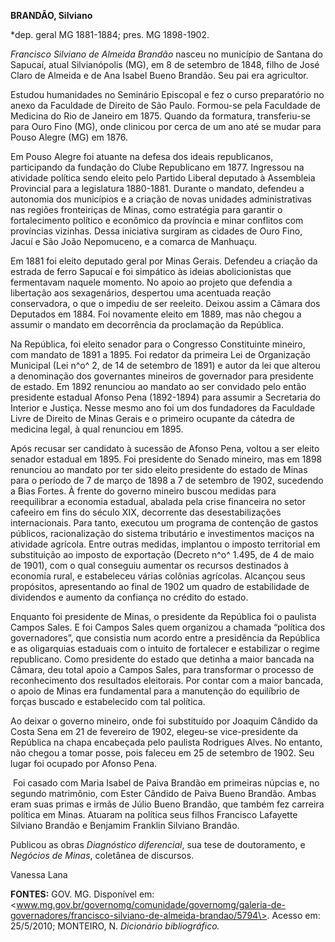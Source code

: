**BRANDÃO, Silviano**

\*dep. geral MG 1881-1884; pres. MG 1898-1902.

*Francisco Silviano de Almeida Brandão* nasceu no município de Santana
do Sapucaí, atual Silvianópolis (MG), em 8 de setembro de 1848, filho de
José Claro de Almeida e de Ana Isabel Bueno Brandão. Seu pai era
agricultor.

Estudou humanidades no Seminário Episcopal e fez o curso preparatório no
anexo da Faculdade de Direito de São Paulo. Formou-se pela Faculdade de
Medicina do Rio de Janeiro em 1875. Quando da formatura, transferiu-se
para Ouro Fino (MG), onde clinicou por cerca de um ano até se mudar para
Pouso Alegre (MG) em 1876.

Em Pouso Alegre foi atuante na defesa dos ideais republicanos,
participando da fundação do Clube Republicano em 1877. Ingressou na
atividade política sendo eleito pelo Partido Liberal deputado à
Assembleia Provincial para a legislatura 1880-1881. Durante o mandato,
defendeu a autonomia dos municípios e a criação de novas unidades
administrativas nas regiões fronteiriças de Minas, como estratégia para
garantir o fortalecimento político e econômico da província e minar
conflitos com províncias vizinhas. Dessa iniciativa surgiram as cidades
de Ouro Fino, Jacuí e São João Nepomuceno, e a comarca de Manhuaçu.

Em 1881 foi eleito deputado geral por Minas Gerais. Defendeu a criação
da estrada de ferro Sapucaí e foi simpático às ideias abolicionistas que
fermentavam naquele momento. No apoio ao projeto que defendia a
libertação aos sexagenários, despertou uma acentuada reação
conservadora, o que o impediu de ser reeleito. Deixou assim a Câmara dos
Deputados em 1884. Foi novamente eleito em 1889, mas não chegou a
assumir o mandato em decorrência da proclamação da República.

Na República, foi eleito senador para o Congresso Constituinte mineiro,
com mandato de 1891 a 1895. Foi redator da primeira Lei de Organização
Municipal (Lei n^o^ 2, de 14 de setembro de 1891) e autor da lei que
alterou a denominação dos governantes mineiros de governador para
presidente de estado. Em 1892 renunciou ao mandato ao ser convidado pelo
então presidente estadual Afonso Pena (1892-1894) para assumir a
Secretaria do Interior e Justiça. Nesse mesmo ano foi um dos fundadores
da Faculdade Livre de Direito de Minas Gerais e o primeiro ocupante da
cátedra de medicina legal, à qual renunciou em 1895.

Após recusar ser candidato à sucessão de Afonso Pena, voltou a ser
eleito senador estadual em 1895. Foi presidente do Senado mineiro, mas
em 1898 renunciou ao mandato por ter sido eleito presidente do estado de
Minas para o período de 7 de março de 1898 a 7 de setembro de 1902,
sucedendo a Bias Fortes. À frente do governo mineiro buscou medidas para
reequilibrar a economia estadual, abalada pela crise financeira no setor
cafeeiro em fins do século XIX, decorrente das desestabilizações
internacionais. Para tanto, executou um programa de contenção de gastos
públicos, racionalização do sistema tributário e investimentos maciços
na atividade agrícola. Entre outras medidas, implantou o imposto
territorial em substituição ao imposto de exportação (Decreto n^o^
1.495, de 4 de maio de 1901), com o qual conseguiu aumentar os recursos
destinados à economia rural, e estabeleceu várias colônias agrícolas.
Alcançou seus propósitos, apresentando ao final de 1902 um quadro de
estabilidade de dividendos e aumento da confiança no crédito do estado.

Enquanto foi presidente de Minas, o presidente da República foi o
paulista Campos Sales. E foi Campos Sales quem organizou a chamada
“política dos governadores”, que consistia num acordo entre a
presidência da República e as oligarquias estaduais com o intuito de
fortalecer e estabilizar o regime republicano. Como presidente do estado
que detinha a maior bancada na Câmara, deu total apoio a Campos Sales,
para transformar o processo de reconhecimento dos resultados eleitorais.
Por contar com a maior bancada, o apoio de Minas era fundamental para a
manutenção do equilíbrio de forças buscado e estabelecido com tal
política.

Ao deixar o governo mineiro, onde foi substituído por Joaquim Cândido da
Costa Sena em 21 de fevereiro de 1902, elegeu-se vice-presidente da
República na chapa encabeçada pelo paulista Rodrigues Alves. No entanto,
não chegou a tomar posse, pois faleceu em 25 de setembro de 1902. Seu
lugar foi ocupado por Afonso Pena.

 Foi casado com Maria Isabel de Paiva Brandão em primeiras núpcias e, no
segundo matrimônio, com Ester Cândido de Paiva Bueno Brandão. Ambas eram
suas primas e irmãs de Júlio Bueno Brandão, que também fez carreira
política em Minas. Atuaram na política seus filhos Francisco Lafayette
Silviano Brandão e Benjamim Franklin Silviano Brandão.

Publicou as obras *Diagnóstico diferencial*, sua tese de doutoramento, e
*Negócios de Minas*, coletânea de discursos.

Vanessa Lana

**FONTES:** GOV. MG. Disponível em:
\<www.mg.gov.br/governomg/comunidade/governomg/galeria-de-governadores/francisco-silviano-de-almeida-brandao/5794\>.
Acesso em: 25/5/2010; MONTEIRO, N. *Dicionário bibliográfico.*
